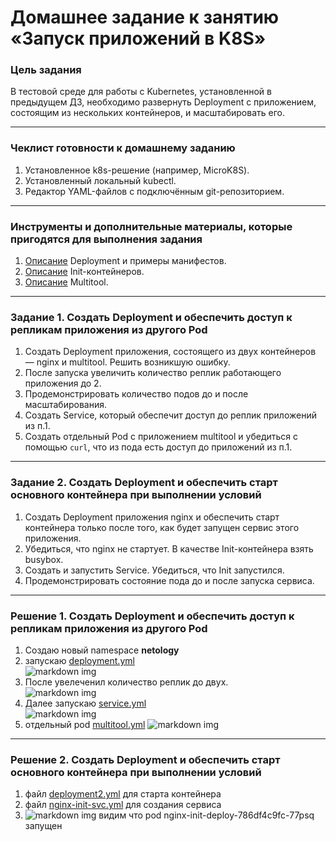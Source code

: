 # Домашнее задание к занятию «Запуск приложений в K8S»

### Цель задания

В тестовой среде для работы с Kubernetes, установленной в предыдущем ДЗ, необходимо развернуть Deployment с приложением, состоящим из нескольких контейнеров, и масштабировать его.

------

### Чеклист готовности к домашнему заданию

1. Установленное k8s-решение (например, MicroK8S).
2. Установленный локальный kubectl.
3. Редактор YAML-файлов с подключённым git-репозиторием.

------

### Инструменты и дополнительные материалы, которые пригодятся для выполнения задания

1. [Описание](https://kubernetes.io/docs/concepts/workloads/controllers/deployment/) Deployment и примеры манифестов.
2. [Описание](https://kubernetes.io/docs/concepts/workloads/pods/init-containers/) Init-контейнеров.
3. [Описание](https://github.com/wbitt/Network-MultiTool) Multitool.

------

### Задание 1. Создать Deployment и обеспечить доступ к репликам приложения из другого Pod

1. Создать Deployment приложения, состоящего из двух контейнеров — nginx и multitool. Решить возникшую ошибку.
2. После запуска увеличить количество реплик работающего приложения до 2.
3. Продемонстрировать количество подов до и после масштабирования.
4. Создать Service, который обеспечит доступ до реплик приложений из п.1.
5. Создать отдельный Pod с приложением multitool и убедиться с помощью `curl`, что из пода есть доступ до приложений из п.1.

------

### Задание 2. Создать Deployment и обеспечить старт основного контейнера при выполнении условий

1. Создать Deployment приложения nginx и обеспечить старт контейнера только после того, как будет запущен сервис этого приложения.
2. Убедиться, что nginx не стартует. В качестве Init-контейнера взять busybox.
3. Создать и запустить Service. Убедиться, что Init запустился.
4. Продемонстрировать состояние пода до и после запуска сервиса.

------

### Решение 1. Создать Deployment и обеспечить доступ к репликам приложения из другого Pod

1. Создаю новый namespace **netology**
2. запускаю  [deployment.yml](https://github.com/MezencevPavel/devops-netology/blob/main/k8s/03/deployment.yml)  
![markdown img](https://github.com/MezencevPavel/devops-netology/blob/main/k8s/03/png/01.png)  
3.  После увелеченил количество реплик до двух.  
![markdown img](https://github.com/MezencevPavel/devops-netology/blob/main/k8s/03/png/02.png)  
4.  Далее запускаю [service.yml](https://github.com/MezencevPavel/devops-netology/blob/main/k8s/03/service.yml)  
![markdown img](https://github.com/MezencevPavel/devops-netology/blob/main/k8s/03/png/03.png)  
5.  отдельный pod [multitool.yml](https://github.com/MezencevPavel/devops-netology/blob/main/k8s/03/multitool.yml)
![markdown img](https://github.com/MezencevPavel/devops-netology/blob/main/k8s/03/png/04.png)  


------

### Решение 2. Создать Deployment и обеспечить старт основного контейнера при выполнении условий

1.  файл [deployment2.yml](https://github.com/MezencevPavel/devops-netology/blob/main/k8s/03/deployment2.yml) для старта контейнера
2.  файл [nginx-init-svc.yml](https://github.com/MezencevPavel/devops-netology/blob/main/k8s/03/nginx-init-svc.yml) для создания сервиса
3.  ![markdown img](https://github.com/MezencevPavel/devops-netology/blob/main/k8s/03/png/05.png) видим что pod nginx-init-deploy-786df4c9fc-77psq запущен  
 
